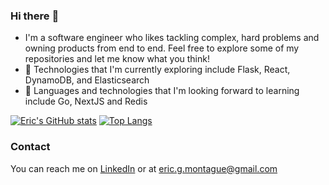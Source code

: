 ### Hi there :wave:

- I'm a software engineer who likes tackling complex, hard problems and owning products from end to end. Feel free to explore some of my repositories and let me know what you think! 
- 🔭  Technologies that I'm currently exploring include Flask, React, DynamoDB, and Elasticsearch
- 🌱  Languages and technologies that I'm looking forward to learning include Go, NextJS and Redis

[![Eric's GitHub stats](https://github-readme-stats.vercel.app/api?username=EricMontague&show_icons=true&theme=vue)](https://github.com/anuraghazra/github-readme-stats)
[![Top Langs](https://github-readme-stats.vercel.app/api/top-langs/?username=EricMontague&layout=compact&theme=vue)](https://github.com/anuraghazra/github-readme-stats)

### Contact
You can reach me on [LinkedIn](https://www.linkedin.com/in/ericgmontague/) or at eric.g.montague@gmail.com
